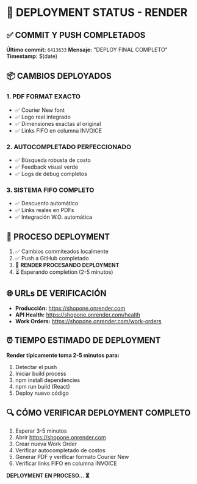 # 🚀 DEPLOYMENT STATUS - RENDER

## ✅ COMMIT Y PUSH COMPLETADOS

**Último commit:** `6413633`
**Mensaje:** "DEPLOY FINAL COMPLETO"
**Timestamp:** $(date)

## 📦 CAMBIOS DEPLOYADOS

### 1. **PDF FORMAT EXACTO**
- ✅ Courier New font
- ✅ Logo real integrado  
- ✅ Dimensiones exactas al original
- ✅ Links FIFO en columna INVOICE

### 2. **AUTOCOMPLETADO PERFECCIONADO**
- ✅ Búsqueda robusta de costo
- ✅ Feedback visual verde
- ✅ Logs de debug completos

### 3. **SISTEMA FIFO COMPLETO**
- ✅ Descuento automático
- ✅ Links reales en PDFs
- ✅ Integración W.O. automática

## 🔄 PROCESO DEPLOYMENT

1. ✅ Cambios commiteados localmente
2. ✅ Push a GitHub completado  
3. 🔄 **RENDER PROCESANDO DEPLOYMENT**
4. ⏳ Esperando completion (2-5 minutos)

## 🌐 URLs DE VERIFICACIÓN

- **Producción:** https://shopone.onrender.com
- **API Health:** https://shopone.onrender.com/health
- **Work Orders:** https://shopone.onrender.com/work-orders

## ⏰ TIEMPO ESTIMADO DE DEPLOYMENT

**Render típicamente toma 2-5 minutos para:**
1. Detectar el push
2. Iniciar build process
3. npm install dependencies
4. npm run build (React)
5. Deploy nuevo código

## 🔍 CÓMO VERIFICAR DEPLOYMENT COMPLETO

1. Esperar 3-5 minutos
2. Abrir https://shopone.onrender.com
3. Crear nueva Work Order
4. Verificar autocompletado de costos
5. Generar PDF y verificar formato Courier New
6. Verificar links FIFO en columna INVOICE

**DEPLOYMENT EN PROCESO... ⏳**
